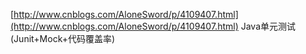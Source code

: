 [http://www.cnblogs.com/AloneSword/p/4109407.html](http://www.cnblogs.com/AloneSword/p/4109407.html)   Java单元测试\(Junit+Mock+代码覆盖率\)

